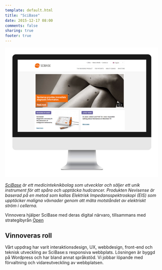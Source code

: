 ```yaml
---
template: default.html
title: "SciBase"
date: 2015-12-17 08:00
comments: false
sharing: true
footer: true
---
```


![Skärmdump](/images/content/projects/scibase/imac.png)

*[SciBase][0] är ett medicinteknikbolag som utvecklar och säljer ett unik instrument för att spåra och upptäcka hudcancer. Produkten Nevisense är baserad på en metod som kallas Elektrisk Impedansspektroskopi (EIS) som upptäcker maligna vävnader genom att mäta motståndet av elektriskt ström i cellerna.*

Vinnovera hjälper SciBase med deras digital närvaro, tillsammans med strategibyrån [Open][1]

## Vinnoveras roll

Vårt uppdrag har varit interaktionsdesign, UX, webbdesign, front-end och teknisk utveckling av SciBase:s responsiva webbplats. Lösningen är byggd på Wordpress och har bland annat språkstöd. Vi jobbar löpande med förvaltning och vidareutveckling av webbplatsen.


[0]: http://scibase.se/en
[1]: http://open.se/